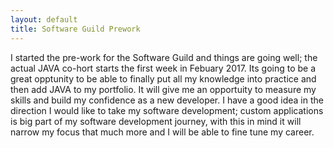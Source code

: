 ```yaml
---
layout: default 
title: Software Guild Prework 
---
```


I started the pre-work for the Software Guild and things are going well; the actual JAVA co-hort
starts the first week in Febuary 2017.  Its going to be a great opptunity to be able to
finally put all my knowledge into practice and then add JAVA to my portfolio. It will give me an
opportuity to measure my skills and build my confidence as a new developer. I have a good
idea in the direction I would like to take my software development; custom applications
is big part of my software development journey, with this in mind it will narrow my focus 
that much more and I will be able to fine tune my career.  

